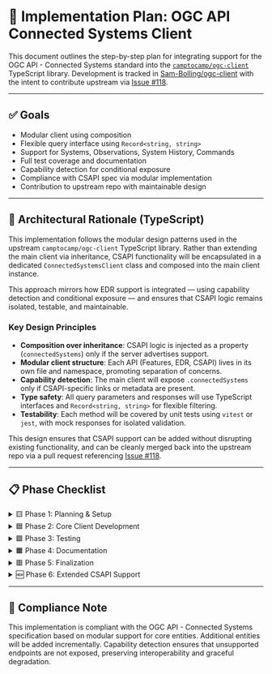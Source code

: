 # 🧭 Implementation Plan: OGC API Connected Systems Client

This document outlines the step-by-step plan for integrating support for the OGC API - Connected Systems standard into the [`camptocamp/ogc-client`](https://github.com/camptocamp/ogc-client) TypeScript library. Development is tracked in [Sam-Bolling/ogc-client](https://github.com/Sam-Bolling/ogc-client) with the intent to contribute upstream via [Issue #118](https://github.com/camptocamp/ogc-client/issues/118).

---

## ✅ Goals

- Modular client using composition
- Flexible query interface using `Record<string, string>`
- Support for Systems, Observations, System History, Commands
- Full test coverage and documentation
- Capability detection for conditional exposure
- Compliance with CSAPI spec via modular implementation
- Contribution to upstream repo with maintainable design

---

## 🧠 Architectural Rationale (TypeScript)

This implementation follows the modular design patterns used in the upstream `camptocamp/ogc-client` TypeScript library. Rather than extending the main client via inheritance, CSAPI functionality will be encapsulated in a dedicated `ConnectedSystemsClient` class and composed into the main client instance.

This approach mirrors how EDR support is integrated — using capability detection and conditional exposure — and ensures that CSAPI logic remains isolated, testable, and maintainable.

### Key Design Principles

- **Composition over inheritance**: CSAPI logic is injected as a property (`connectedSystems`) only if the server advertises support.
- **Modular client structure**: Each API (Features, EDR, CSAPI) lives in its own file and namespace, promoting separation of concerns.
- **Capability detection**: The main client will expose `.connectedSystems` only if CSAPI-specific links or metadata are present.
- **Type safety**: All query parameters and responses will use TypeScript interfaces and `Record<string, string>` for flexible filtering.
- **Testability**: Each method will be covered by unit tests using `vitest` or `jest`, with mock responses for isolated validation.

This design ensures that CSAPI support can be added without disrupting existing functionality, and can be cleanly merged back into the upstream repo via a pull request referencing [Issue #118](https://github.com/camptocamp/ogc-client/issues/118).

---

## 📋 Phase Checklist

<details>
<summary>🟨 Phase 1: Planning & Setup</summary>

- [x] Fork `camptocamp/ogc-client` and clone locally
- [x] Create feature branch `feature/ogc-connected-systems`
- [x] Enable Issues tab in fork
- [x] Create GitHub Project board
- [x] Document implementation plan (`docs/connected-systems-plan.md`)
- [x] Add issues to repo and update project board

</details>

<details>
<summary>🟦 Phase 2: Core Client Development</summary>

- [ ] Scaffold CSAPI module structure (`src/client/connectedSystemsClient.ts`)
- [ ] Implement `getSystems(params: Record<string, string>)` method
- [ ] Implement `getObservations(params: Record<string, string>)` method
- [ ] Implement `getSystemHistory(params: Record<string, string>)` method
- [ ] Implement `getCommands(params: Record<string, string>)` method
- [ ] Add capability detection (`hasConnectedSystemsSupport()`)
- [ ] Integrate CSAPI into main client using composition

</details>

<details>
<summary>🟩 Phase 3: Testing</summary>

- [ ] Set up `vitest` or `jest`
- [ ] Write test cases for each CSAPI method
- [ ] Add fixtures and reusable test data

</details>

<details>
<summary>🟧 Phase 4: Documentation</summary>

- [ ] Add JSDoc comments to CSAPI methods
- [ ] Add usage examples to README

</details>

<details>
<summary>🟥 Phase 5: Finalization</summary>

- [ ] Open pull request to upstream repo
- [ ] Respond to maintainer feedback

</details>

<details>
<summary>🆕 Phase 6: Extended CSAPI Support</summary>

- [ ] Implement `getProcedures()` method
- [ ] Implement `getDeployments()` method
- [ ] Implement `getProperties()` method
- [ ] Implement `getSamplingFeatures()` method
- [ ] Implement `getDatastreams()` method
- [ ] Implement `getControlChannels()` method
- [ ] Implement `getSystemEvents()` method

</details>

---

## 📜 Compliance Note

This implementation is compliant with the OGC API - Connected Systems specification based on modular support for core entities. Additional entities will be added incrementally. Capability detection ensures that unsupported endpoints are not exposed, preserving interoperability and graceful degradation.